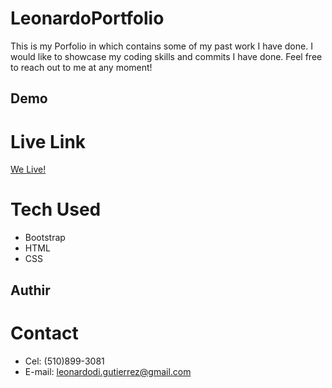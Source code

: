 # LeonardoPortfolio
This is my Porfolio in which contains some of my past work I have done. I would like to showcase my coding skills and commits I have done.
Feel free to reach out to me at any moment!

## Demo


# Live Link
[We Live!](https://leog888.github.io/LeonardoPortfolio/)

# Tech Used 
* Bootstrap
* HTML
* CSS

## Authir

# Contact 
* Cel: (510)899-3081
* E-mail: leonardodi.gutierrez@gmail.com
